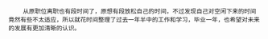        从原职位离职也有段时间了，原想有段放松自己的时间，不过发现自己对空闲下来的时间竟然有些不太适应，所以就花时间整理了过去一年半中的工作和学习，毕业一年，也希望对未来的发展有更加清晰的认识。





